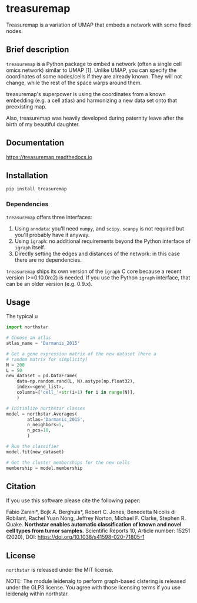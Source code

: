 # treasuremap
Treasuremap is a variation of UMAP that embeds a network with some fixed nodes.

## Brief description
`treasuremap` is a Python package to embed a network (often a single cell omics network) similar to UMAP [1]. Unlike UMAP, you can
specify the coordinates of some nodes/cells if they are already known. They will not change, while the rest of the space warps around them.

treasuremap's superpower is using the coordinates from a known embedding (e.g. a cell atlas) and harmonizing a new data set onto that preexisting map.

Also, treasuremap was heavily developed during paternity leave after the birth of my beautiful daughter.

## Documentation
https://treasuremap.readthedocs.io

## Installation
```bash
pip install treasuremap
```

### Dependencies
`treasuremap` offers three interfaces:

1. Using `anndata`: you'll need `numpy`, and `scipy`. `scanpy` is not required but you'll probably have it anyway.
2. Using `igraph`: no additional requirements beyond the Python interface of `igraph` itself.
3. Directly setting the edges and distances of the network: in this case there are no dependencies.

`treasuremap` ships its own version of the `igraph` C core because a recent version (>=0.10.0rc2) is needed. If you use the Python `igraph` interface, that can be an older version (e.g. 0.9.x).

## Usage
The typical u
```python
import northstar

# Choose an atlas
atlas_name = 'Darmanis_2015'

# Get a gene expression matrix of the new dataset (here a
# random matrix for simplicity)
N = 200
L = 50
new_dataset = pd.DataFrame(
    data=np.random.rand(L, N).astype(np.float32),
    index=<gene_list>,
    columns=['cell_'+str(i+1) for i in range(N)],
    )

# Initialize northstar classes
model = northstar.Averages(
        atlas='Darmanis_2015',
        n_neighbors=5,
        n_pcs=10,
        )

# Run the classifier
model.fit(new_dataset)

# Get the cluster memberships for the new cells
membership = model.membership
```

## Citation
If you use this software please cite the following paper:

Fabio Zanini\*, Bojk A. Berghuis\*, Robert C. Jones, Benedetta Nicolis di Robilant, Rachel Yuan Nong, Jeffrey Norton, Michael F. Clarke, Stephen R. Quake. **Northstar enables automatic classification of known and novel cell types from tumor samples.** Scientific Reports 10, Article number: 15251 (2020), DOI: https://doi.org/10.1038/s41598-020-71805-1

## License
`northstar` is released under the MIT license.

NOTE: The module leidenalg to perform graph-based clstering is released
under the GLP3 license. You agree with those licensing terms if you use
leidenalg within northstar.
